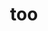 ---
category: 3-letters
denotation: null
name: too
reference_link: https://www.etymonline.com/word/too
root_language: null
root_name: null
title: too
type: free
word_sums:
- respelling: too
  sum: 'Too + '
---
